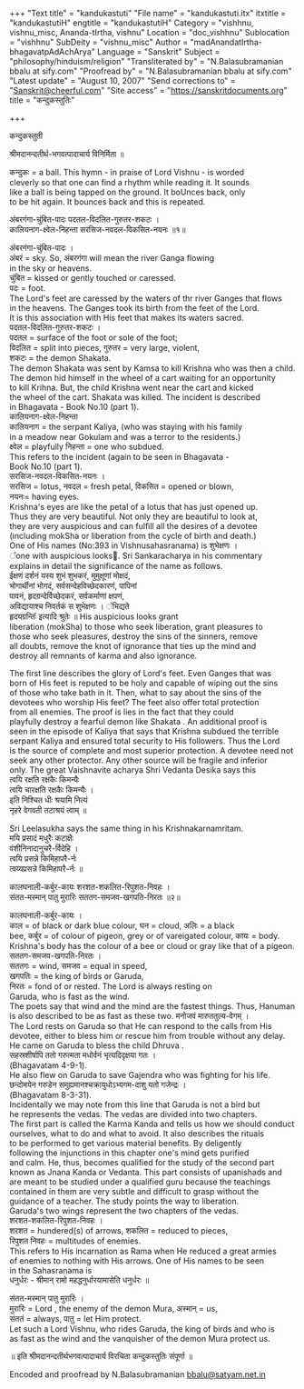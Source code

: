 +++
"Text title" = "kandukastuti"
"File name" = "kandukastuti.itx"
itxtitle = "kandukastutiH"
engtitle = "kandukastutiH"
Category = "vishhnu, vishnu_misc, Ananda-tIrtha, vishnu"
Location = "doc_vishhnu"
Sublocation = "vishhnu"
SubDeity = "vishnu_misc"
Author = "madAnandatIrtha-bhagavatpAdAchArya"
Language = "Sanskrit"
Subject = "philosophy/hinduism/religion"
"Transliterated by" = "N.Balasubramanian bbalu at sify.com"
"Proofread by" = "N.Balasubramanian bbalu at sify.com"
"Latest update" = "August 10, 2007"
"Send corrections to" = "Sanskrit@cheerful.com"
"Site access" = "https://sanskritdocuments.org"
title = "कन्दुकस्तुतिः"

+++
  
 कन्दुकस्तुती   
  
श्रीमदानन्दतीर्थ-भगवत्पादाचार्य विनिर्मिता ॥  
  
कन्दुकः = a ball. This hymn - in praise of Lord Vishnu - is worded  
cleverly so that one can find a rhythm while reading it. It sounds  
like a ball is being tapped on the ground.  It boUnces back, only  
to be hit again. It bounces back and this is repeated.  
  
अंबरगंगा-चुंबित-पादः पदतल-विदलित-गुरुतर-शकटः ।  
कालियनाग-क्ष्वेल-निहन्ता  सरसिज-नवदल-विकसित-नयनः ॥१॥  
  
अंबरगंगा-चुंबित-पादः ।  
अंबरं = sky. So, अंबरगंगा will mean the river Ganga flowing  
in the sky or heavens.   
चुंबित = kissed or gently touched or caressed.  
पदः = foot.  
The Lord's feet are caressed by the waters of thr river Ganges that flows  
in the heavens.  The Ganges took its birth from the feet of the Lord.  
It is this association with His feet that makes its waters sacred.  
पदतल-विदलित-गुरुतर-शकटः ।  
पदतल = surface of the foot or sole of the foot;   
विदलित = split into pieces, गुरुतर =  very large, violent,   
शकटः = the demon Shakata.  
The demon Shakata was sent by Kamsa to kill Krishna who was then a child.  
The demon hid himself in the wheel of a cart waiting for an opportunity  
to kill Krihna. But, the child Krishna went near the cart and kicked  
the wheel of the cart. Shakata was killed. The incident is described  
in Bhagavata - Book No.10 (part 1).  
कालियनाग-क्ष्वेल-निहन्ता  
कालियनाग = the serpant Kaliya, (who was staying with his family  
in a meadow near Gokulam and was a terror to the residents.)   
क्ष्वेल = playfully निहन्ता = one who subdued.  
This refers to the incident (again to be seen in Bhagavata -  
Book No.10 (part 1).  
सरसिज-नवदल-विकसित-नयनः ।  
सरसिज  = lotus, नवदल = fresh petal, विकसित = opened or blown,   
नयनः= having eyes.  
Krishna's eyes are like the petal of a lotus that has just opened up.  
Thus they are very beautiful. Not only they are beautiful to look at,  
they are very auspicious and can fulfill all the desires of a devotee  
(including mokSha or liberation from the cycle of birth and death.)  
One of His names (No:393 in Vishnusahasranama) is शुभेक्षणः ।  
᳚one with auspicious looks᳚. Sri Sankaracharya in his commentary  
explains  in detail the significance of the name as follows.  
ईक्षणं दर्शनं यस्य शुभं शुभकरं, मुमुक्षूणां मोक्षदं,  
भोगार्थीनां भोगदं, सर्वसन्देहविच्छेदकारणं, पापिनां  
पावनं, हृदग्रन्देर्विच्छेदकरं, सर्वकर्माणां क्षपणं,  
अविद्यायाश्च निवर्तकं स शुभेक्षणः । ᳚भिद्यते  
हृदयग्रन्तिः᳚ इत्यादि श्रुतेः ॥ His auspicious looks grant  
liberation (mokSha) to those who seek liberation, grant pleasures to  
those who seek pleasures, destroy the sins of the sinners, remove  
all doubts, remove the knot of ignorance that ties up the mind  and  
destroy all remnants of karma and also ignorance.  
  
The first line describes the glory of Lord's feet.  Even Ganges that was  
born of His feet is reputed to be holy and capable of wiping out the sins  
of those who take bath in it.  Then, what to say about the sins of the  
devotees who worship His feet? The feet also offer total protection  
from all enemies. The proof is lies in the fact that they could  
playfully destroy a fearful demon like Shakata . An additional proof is  
seen in the episode of Kaliya that says that Krishna subdued the terrible  
serpant Kaliya and ensured total security to His followers. Thus the Lord  
is the source of complete and most superior protection. A devotee need not  
seek any other protector.  Any other source will be fragile and inferior  
only. The great Vaishnavite acharya Shri Vedanta Desika says this  
त्वयि रक्षति रक्षकैः किमन्यैः  
      त्वयि चारक्षति रक्षकैः किमन्यैः ।  
इति निश्चित धीः श्रयामि नित्यं  
      नृहरे वेगवती तटाश्रयं त्वाम् ॥  
  
Sri Leelasukha says the same thing in his Krishnakarnamritam.  
मयि प्रसादं मधुरैः कटाक्षैः  
      वंशीनिनादानुचरै-र्विदेहि ।  
त्वयि प्रसन्ने किमिहापरै-र्नः  
      त्वय्यप्रसन्ने किमिहापरै-र्नः ॥  
  
कालघनाली-कर्बुर-कायः शरशत-शकलित-रिपुशत-निवहः ।  
संतत-मस्मान् पातु मुरारिः सततग-समजव-खगपति-निरतः ॥२॥  
  
कालघनाली-कर्बुर-कायः ।  
काल = of black or dark blue colour, घन = cloud, अलिः = a black  
bee, कर्बुर = of colour of pigeon, grey or of vareigated colour, कायः = body.  
Krishna's body has the colour of a bee or cloud or  gray like that of a pigeon.  
सततग-समजव-खगपति-निरतः ।  
सततगः = wind, समजव = equal in speed,  
खगपतिः = the king of birds or Garuda,  
निरतः = fond of or rested. The Lord is always resting on  
Garuda, who is fast as the wind.  
The poets say that wind and the mind are the fastest things. Thus, Hanuman  
is also described to be as fast as these two.  मनोजवं मारुततुल्य-वेगम् ।  
The Lord rests on Garuda so that He can respond to the calls from His  
devotee, either to bless him or rescue him from trouble without any delay.  
He came on Garuda to bless the child Dhruva .  
सहस्रशीर्षापि ततो गरुत्मता मधोर्वनं भृत्यदिदृक्षया गतः ।  
(Bhagavatam 4-9-1).  
He also flew on Garuda to save Gajendra who was fighting for his life.   
छन्दोमयेन गरुडेन समुह्यमानश्चक्रायुधोऽभ्यगम-दाशु यतो गजेन्द्रः ।  
(Bhagavatam 8-3-31).  
Incidentally we may note from this line that Garuda is not a bird but  
he represents the vedas. The vedas are divided into two chapters.  
The first part is called the Karma Kanda and tells us how we should conduct  
ourselves, what to do and what to avoid. It also describes the rituals  
to be performed to get various material benefits.  By deligently  
following the injunctions in this chapter one's mind gets purified  
and calm. He, thus, becomes qualified for the study of the second part  
known as Jnana Kanda or Vedanta.  This part consists of upanishads and  
are meant to be studied under a qualified guru because the teachings  
contained in them are very subtle and difficult to grasp without the  
guidance of a teacher. The study points the way to liberation.  
Garuda's two wings represent the two chapters of the vedas.   
शरशत-शकलित-रिपुशत-निवहः ।  
शरशत = hundered(s) of arrows, शकलित = reduced to pieces,   
रिपुशत निवहः = multitudes of enemies.  
This refers to His incarnation as Rama when He reduced a great armies  
of enemies to nothing with His arrows. One of His names to be seen  
in the Sahasranama is  
धनुर्धरः -  श्रीमान् रामो महद्धनुर्धारयामासेति धनुर्धरः ॥  
  
संतत-मस्मान् पातु मुरारिः ।  
मुरारिः = Lord , the enemy of the demon Mura, अस्मान् = us,  
संततं = always, पातु = let Him protect.  
Let such a Lord Vishnu, who rides Garuda, the king of birds and who is  
as fast as the wind and the vanquisher of the demon Mura protect us.  
  
॥ इति श्रीमदानन्दतीर्थभगवत्पादाचार्य विरचिता कन्दुकस्तुतिः संपूर्णा ॥  
  
  
Encoded and proofread by N.Balasubramanian bbalu@satyam.net.in  
  
